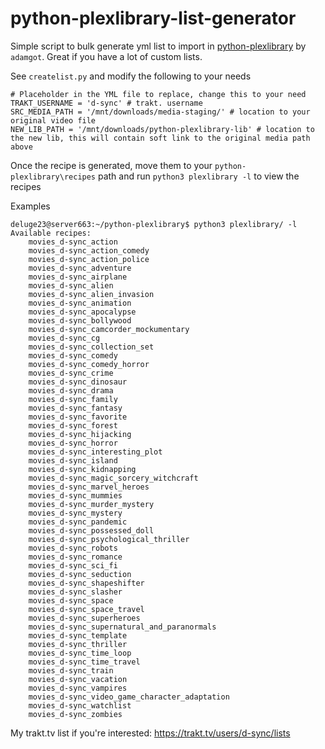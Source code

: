 # python-plexlibrary-list-generator
Simple script to bulk generate yml list to import in [python-plexlibrary](https://github.com/adamgot/python-plexlibrary) by `adamgot`. Great if you have a lot of custom lists. 

See `createlist.py` and modify the following to your needs
```
# Placeholder in the YML file to replace, change this to your need
TRAKT_USERNAME = 'd-sync' # trakt. username
SRC_MEDIA_PATH = '/mnt/downloads/media-staging/' # location to your original video file
NEW_LIB_PATH = '/mnt/downloads/python-plexlibrary-lib' # location to the new lib, this will contain soft link to the original media path above
```

Once the recipe is generated, move them to your `python-plexlibrary\recipes` path and run `python3 plexlibrary -l` to view the recipes

Examples
```
deluge23@server663:~/python-plexlibrary$ python3 plexlibrary/ -l
Available recipes:
    movies_d-sync_action
    movies_d-sync_action_comedy
    movies_d-sync_action_police
    movies_d-sync_adventure
    movies_d-sync_airplane
    movies_d-sync_alien
    movies_d-sync_alien_invasion
    movies_d-sync_animation
    movies_d-sync_apocalypse
    movies_d-sync_bollywood
    movies_d-sync_camcorder_mockumentary
    movies_d-sync_cg
    movies_d-sync_collection_set
    movies_d-sync_comedy
    movies_d-sync_comedy_horror
    movies_d-sync_crime
    movies_d-sync_dinosaur
    movies_d-sync_drama
    movies_d-sync_family
    movies_d-sync_fantasy
    movies_d-sync_favorite
    movies_d-sync_forest
    movies_d-sync_hijacking
    movies_d-sync_horror
    movies_d-sync_interesting_plot
    movies_d-sync_island
    movies_d-sync_kidnapping
    movies_d-sync_magic_sorcery_witchcraft
    movies_d-sync_marvel_heroes
    movies_d-sync_mummies
    movies_d-sync_murder_mystery
    movies_d-sync_mystery
    movies_d-sync_pandemic
    movies_d-sync_possessed_doll
    movies_d-sync_psychological_thriller
    movies_d-sync_robots
    movies_d-sync_romance
    movies_d-sync_sci_fi
    movies_d-sync_seduction
    movies_d-sync_shapeshifter
    movies_d-sync_slasher
    movies_d-sync_space
    movies_d-sync_space_travel
    movies_d-sync_superheroes
    movies_d-sync_supernatural_and_paranormals
    movies_d-sync_template
    movies_d-sync_thriller
    movies_d-sync_time_loop
    movies_d-sync_time_travel
    movies_d-sync_train
    movies_d-sync_vacation
    movies_d-sync_vampires
    movies_d-sync_video_game_character_adaptation
    movies_d-sync_watchlist
    movies_d-sync_zombies

```

My trakt.tv list if you're interested:
https://trakt.tv/users/d-sync/lists
